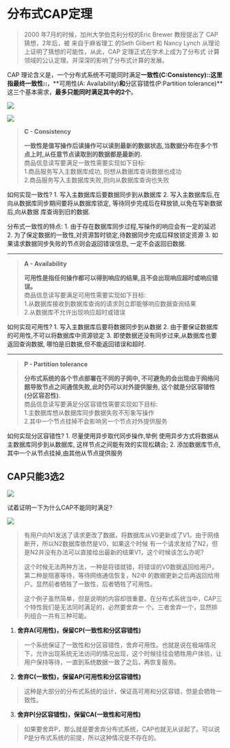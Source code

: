 # 分布式CAP定理
> 2000 年7月的时候，加州大学伯克利分校的Eric Brewer 教授提出了 CAP 猜想，2年后，被 来自于麻省理工 的Seth Gilbert 和 Nancy Lynch 从理论上证明了猜想的可能性，从此，CAP 定理正式在学术上成为了分布式 计算领域的公认定理。并深深的影响了分布式计算的发展。   

CAP 理论含义是，一个分布式系统不可能同时满足**一致性(C:Consistency)::这里指最终一致性::**，**可用性(A: Availability)**和**分区容错性(P:Partition tolerance)**这三个基本需求，**最多只能同时满足其中的2个**。 

![](https://elgchat-oss.oss-accelerate.aliyuncs.com/elgchat/2021_03_22/721BF083-2561-4E85-8071-17539BBDE150.png)

![](https://elgchat-oss.oss-accelerate.aliyuncs.com/elgchat/2021_03_22/page13image27391600.png) 


> **C - Consistency**   
>   
> **一致性是值写操作后读操作可以读到最新的数据状态,当数据分布在多个节点上时,从任意节点读取到的数据都是最新的.**   
> 商品信息读写要满足一致性需要实现如下目标:   
> 1.商品服务写入主数据库成功, 则想从数据库查询数据也成功   
> 2.商品服务写入主数据库失败,则向从数据库查询也失败   

如何实现一致性? 
	1. 写入主数据库后要数据同步到从数据库 
	2. 写入主数据库后,在向从数据库同步期间要将从数据库锁定, 等待同步完成后在释放锁,以免在写新数据后,向从数据 库查询到旧的数据. 

分布式一致性的特点: 
	1. 由于存在数据库同步过程,写操作的响应会有一定的延迟 
	2. 为了保定数据的一致性,对资源暂时锁定,待数据同步完成后释放锁定资源 
	3. 如果请求数据同步失败的节点则会返回错误信息, 一定不会返回旧数据. 
- - - -
> **A - Availability**  
>   
> **可用性是指任何操作都可以得到响应的结果,且不会出现响应超时或响应错误。**   
> 商品信息读写要满足可用性需要实现如下目标:   
> 	1.从数据库接收到数据库查询的请求则立即能够响应数据查询结果   
> 	2.从数据库不允许出现响应超时或错误  

如何实现可用性? 
	1. 写入主数据库后要将数据同步到从数据 
	2. 由于要保证数据库的可用性,不可以将数据库中资源锁定 
	3. 即使数据还没有同步过来,从数据库也要返回查询数据, 哪怕是旧数据,但不能返回错误和超时.  
- - - -
> **P - Partition tolerance**  
>   
> **分布式系统的各个节点部署在不同的子网中, 不可避免的会出现由于网络问题导致节点之间通信失败,此时仍可以对外提供服务, 这个就是分区容错性 (分区容忍性).**   
> 商品信息读写要满足分区容错性需要实现如下目标:   
> 1.主数据库想从数据库同步数据失败不形象写操作   
> 2.其中一个节点挂掉不会影响另一个节点对外提供服务  

如何实现分区容错性? 
	1. 尽量使用异步取代同步操作,举例 使用异步方式将数据从主数据库同步到从数据库, 这样节点之间能有效的实现松耦合; 
	2. 添加数据库节点,其中一个从节点挂掉,由其他从节点提供服务 

## CAP只能3选2 

![](https://elgchat-oss.oss-accelerate.aliyuncs.com/elgchat/2021_03_22/BB4E0F9C-65E4-4EAA-95C2-862534466DF7.png)

试着证明一下为什么CAP不能同时满足?

![](https://elgchat-oss.oss-accelerate.aliyuncs.com/elgchat/2021_03_22/page15image27663264.png) 

> 有用户向N1发送了请求更改了数据，将数据库从V0更新成了V1。由于网络断开，所以N2数据库依然是V0，如果这个时候 有一个请求发给了N2，但是N2并没有办法可以直接给出最新的结果V1，这个时候该怎么办呢?   
>   
> 这个时候无法两种方法，一种是将错就错，将错误的V0数据返回给用户。第二种是阻塞等待，等待网络通信恢复，N2中 的数据更新之后再返回给用户。显然前者牺牲了一致性，后者牺牲了可用性。   
>   
> 这个例子虽然简单，但是说明的内容却很重要。在分布式系统当中，CAP三个特性我们是无法同时满足的，必然要舍弃一 个。三者舍弃一个，显然排列组合一共有三种可能。   

1. **舍弃A(可用性)，保留CP(一致性和分区容错性)** 
> 一个系统保证了一致性和分区容错性，舍弃可用性。也就是说在极端情况下，允许出现系统无法访问的情况出现，这个时候往往会牺牲用户体验，让用户保持等待，一直到系统数据一致了之后，再恢复服务。  

2. **舍弃C(一致性)，保留AP(可用性和分区容错性)** 
> 这种是大部分的分布式系统的设计，保证高可用和分区容错，但是会牺牲一致性。   

3.  **舍弃P(分区容错性)，保留CA(一致性和可用性)** 
> 如果要舍弃P，那么就是要舍弃分布式系统，CAP也就无从谈起了。可以说P是分布式系统的前提，所以这种情况是不存在的。   

